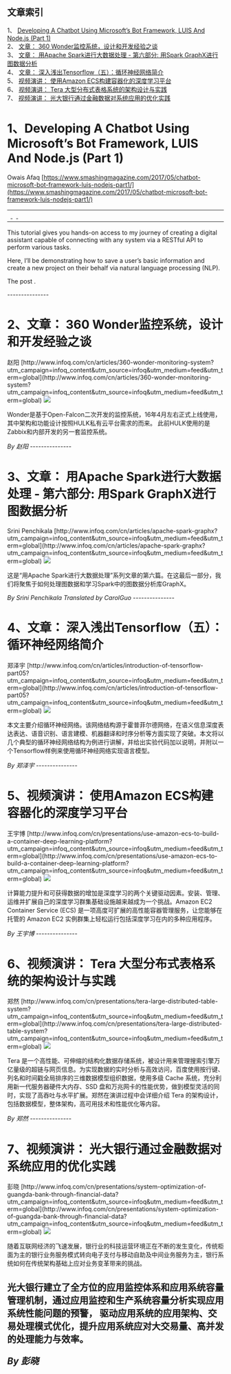 ## 文章索引
1、 <a href="#1developing-a-chatbot-using-microsofts-bot-framework-luis-and-nodejs-part-1" >Developing A Chatbot Using Microsoft’s Bot Framework, LUIS And Node.js (Part 1)</a><br/>
2、 <a href="#2文章-360-wonder监控系统设计和开发经验之谈" >文章： 360 Wonder监控系统，设计和开发经验之谈</a><br/>
3、 <a href="#3文章-用apache-spark进行大数据处理---第六部分:-用spark-graphx进行图数据分析" >文章： 用Apache Spark进行大数据处理 - 第六部分: 用Spark GraphX进行图数据分析</a><br/>
4、 <a href="#4文章-深入浅出tensorflow五循环神经网络简介" >文章： 深入浅出Tensorflow（五）：循环神经网络简介</a><br/>
5、 <a href="#5视频演讲-使用amazon-ecs构建容器化的深度学习平台" >视频演讲： 使用Amazon ECS构建容器化的深度学习平台</a><br/>
6、 <a href="#6视频演讲-tera-大型分布式表格系统的架构设计与实践" >视频演讲： Tera 大型分布式表格系统的架构设计与实践</a><br/>
7、 <a href="#7视频演讲-光大银行通过金融数据对系统应用的优化实践" >视频演讲： 光大银行通过金融数据对系统应用的优化实践</a><br/><h1 id="#title_0" >1、Developing A Chatbot Using Microsoft’s Bot Framework, LUIS And Node.js (Part 1)</h1>
Owais Afaq
[https://www.smashingmagazine.com/2017/05/chatbot-microsoft-bot-framework-luis-nodejs-part1/](https://www.smashingmagazine.com/2017/05/chatbot-microsoft-bot-framework-luis-nodejs-part1/)
<table width="650">
	<tr>
		<td width="650">
			<div style="width:650px;">
				<img src="http://statisches.auslieferung.commindo-media-ressourcen.de/advertisement.gif" alt="" border="0"/>
				<br/>
				<a href="http://auslieferung.commindo-media-ressourcen.de/random.php?mode=target&collection=smashing-rss&position=1" target="_blank">
					<img src="http://auslieferung.commindo-media-ressourcen.de/random.php?mode=image&collection=smashing-rss&position=1" border="0" alt=""/>
				</a>
				&nbsp;
				<a href="http://auslieferung.commindo-media-ressourcen.de/random.php?mode=target&collection=smashing-rss&position=2" target="_blank">
					<img src="http://auslieferung.commindo-media-ressourcen.de/random.php?mode=image&collection=smashing-rss&position=2" border="0" alt=""/>
				</a>
				&nbsp;
				<a href="http://auslieferung.commindo-media-ressourcen.de/random.php?mode=target&collection=smashing-rss&position=3" target="_blank">
					<img src="http://auslieferung.commindo-media-ressourcen.de/random.php?mode=image&collection=smashing-rss&position=3" border="0" alt=""/>
				</a>
			</div>
		</td>
	</tr>
</table><p>This tutorial gives you hands-on access to my journey of creating a digital assistant capable of connecting with any system via a RESTful API to perform various tasks.</p>

<figure></figure>

<p>Here, I’ll be demonstrating how to save a user’s basic information and create a new project on their behalf via natural language processing (NLP).</p><p>The post .</p>
---------------
<h1 id="#title_1" >2、文章： 360 Wonder监控系统，设计和开发经验之谈</h1>
赵阳
[http://www.infoq.com/cn/articles/360-wonder-monitoring-system?utm_campaign=infoq_content&utm_source=infoq&utm_medium=feed&utm_term=global](http://www.infoq.com/cn/articles/360-wonder-monitoring-system?utm_campaign=infoq_content&utm_source=infoq&utm_medium=feed&utm_term=global)
<img src="http://www.infoq.com/resource/articles/360-wonder-monitoring-system/zh/smallimage/logo (8).jpg"/><p>Wonder是基于Open-Falcon二次开发的监控系统，16年4月左右正式上线使用，其中架构和功能设计按照HULK私有云平台需求的而来。 此前HULK使用的是Zabbix和内部开发的另一套监控系统。</p> <i>By 赵阳</i>
---------------
<h1 id="#title_2" >3、文章： 用Apache Spark进行大数据处理 - 第六部分: 用Spark GraphX进行图数据分析</h1>
Srini Penchikala
[http://www.infoq.com/cn/articles/apache-spark-graphx?utm_campaign=infoq_content&utm_source=infoq&utm_medium=feed&utm_term=global](http://www.infoq.com/cn/articles/apache-spark-graphx?utm_campaign=infoq_content&utm_source=infoq&utm_medium=feed&utm_term=global)
<img src="http://www.infoq.com/resource/articles/apache-spark-graphx/zh/headerimage/Spark + GraphX logo-01.jpg"/><p>这是“用Apache Spark进行大数据处理”系列文章的第六篇。在这最后一部分，我们将聚焦于如何处理图数据和学习Spark中的图数据分析库GraphX。</p> <i>By Srini Penchikala</i> <i> Translated by CarolGuo</i>
---------------
<h1 id="#title_3" >4、文章： 深入浅出Tensorflow（五）：循环神经网络简介</h1>
郑泽宇
[http://www.infoq.com/cn/articles/introduction-of-tensorflow-part05?utm_campaign=infoq_content&utm_source=infoq&utm_medium=feed&utm_term=global](http://www.infoq.com/cn/articles/introduction-of-tensorflow-part05?utm_campaign=infoq_content&utm_source=infoq&utm_medium=feed&utm_term=global)
<img src="http://www.infoq.com/resource/articles/introduction-of-tensorflow-part05/zh/smallimage/xx_logo (2).jpg"/><p>本文主要介绍循环神经网络。该网络结构源于霍普菲尔德网络，在语义信息深度表达表达、语音识别、语言建模、机器翻译和时序分析等方面实现了突破。本文将以几个典型的循环神经网络结构为例进行讲解，并给出实验代码加以说明，并附以一个Tensorflow样例来使用循环神经网络实现语言模型。</p> <i>By 郑泽宇</i>
---------------
<h1 id="#title_4" >5、视频演讲： 使用Amazon ECS构建容器化的深度学习平台</h1>
王宇博
[http://www.infoq.com/cn/presentations/use-amazon-ecs-to-build-a-container-deep-learning-platform?utm_campaign=infoq_content&utm_source=infoq&utm_medium=feed&utm_term=global](http://www.infoq.com/cn/presentations/use-amazon-ecs-to-build-a-container-deep-learning-platform?utm_campaign=infoq_content&utm_source=infoq&utm_medium=feed&utm_term=global)
<img src="http://www.infoq.com/resource/presentations/use-amazon-ecs-to-build-a-container-deep-learning-platform/zh/mediumimage/wangyubo270.jpg"/><p>计算能力提升和可获得数据的增加是深度学习的两个关键驱动因素。安装、管理、运维并扩展自己的深度学习群集基础设施越来越成为一个挑战。Amazon EC2 Container Service (ECS) 是一项高度可扩展的高性能容器管理服务，让您能够在托管的 Amazon EC2 实例群集上轻松运行包括深度学习在内的多种应用程序。</p> <i>By 王宇博</i>
---------------
<h1 id="#title_5" >6、视频演讲： Tera 大型分布式表格系统的架构设计与实践</h1>
郑然
[http://www.infoq.com/cn/presentations/tera-large-distributed-table-system?utm_campaign=infoq_content&utm_source=infoq&utm_medium=feed&utm_term=global](http://www.infoq.com/cn/presentations/tera-large-distributed-table-system?utm_campaign=infoq_content&utm_source=infoq&utm_medium=feed&utm_term=global)
<img src="http://www.infoq.com/resource/presentations/tera-large-distributed-table-system/zh/mediumimage/zhengran270.jpg"/><p>Tera 是一个高性能、可伸缩的结构化数据存储系统，被设计用来管理搜索引擎万亿量级的超链与网页信息。为实现数据的实时分析与高效访问，百度使用按行键、列名和时间戳全局排序的三维数据模型组织数据，使用多级 Cache 系统，充分利用新一代服务器硬件大内存、SSD 盘和万兆网卡的性能优势，做到模型灵活的同时，实现了高吞吐与水平扩展。郑然在演讲过程中会详细介绍 Tera 的架构设计，包括数据模型，整体架构，高可用技术和性能优化等内容。</p> <i>By 郑然</i>
---------------
<h1 id="#title_6" >7、视频演讲： 光大银行通过金融数据对系统应用的优化实践</h1>
彭晓
[http://www.infoq.com/cn/presentations/system-optimization-of-guangda-bank-through-financial-data?utm_campaign=infoq_content&utm_source=infoq&utm_medium=feed&utm_term=global](http://www.infoq.com/cn/presentations/system-optimization-of-guangda-bank-through-financial-data?utm_campaign=infoq_content&utm_source=infoq&utm_medium=feed&utm_term=global)
<img src="http://www.infoq.com/resource/presentations/system-optimization-of-guangda-bank-through-financial-data/zh/mediumimage/pengxiao270.jpg"/><p>随着互联网经济的飞速发展，银行业的科技运营环境正在不断的发生变化，传统柜面为主的银行业务服务模式转向电子支付与移动自助及中间业务服务为主，银行系统如何在传统架构基础上应对业务变革带来的挑战。
光大银行建立了全方位的应用监控体系和应用系统容量管理机制，通过应用监控和生产系统容量分析实现应用系统性能问题的预警， 驱动应用系统的应用架构、交易处理模式优化，提升应用系统应对大交易量、高并发的处理能力与效率。</p> <i>By 彭晓</i>
---------------